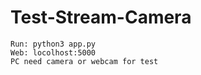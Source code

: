 ﻿# Test-Stream-Camera
```Code for test video streaming with Http Protocol
Run: python3 app.py
Web: locolhost:5000
PC need camera or webcam for test

